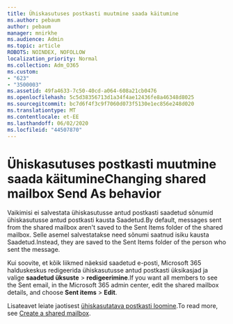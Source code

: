 ```yaml
---
title: Ühiskasutuses postkasti muutmine saada käitumine
ms.author: pebaum
author: pebaum
manager: mnirkhe
ms.audience: Admin
ms.topic: article
ROBOTS: NOINDEX, NOFOLLOW
localization_priority: Normal
ms.collection: Adm_O365
ms.custom:
- "623"
- "3500003"
ms.assetid: 49fa4633-7c50-40cd-a064-608a21cb0476
ms.openlocfilehash: 5c5d38356713d1a34f4ae12436fe8a46348d8025
ms.sourcegitcommit: bc7d6f4f3c9f7060d073f5130e1ec856e248d020
ms.translationtype: MT
ms.contentlocale: et-EE
ms.lasthandoff: 06/02/2020
ms.locfileid: "44507870"
---
```

# <a name="changing-shared-mailbox-send-as-behavior"></a><span data-ttu-id="768c6-102">Ühiskasutuses postkasti muutmine saada käitumine</span><span class="sxs-lookup"><span data-stu-id="768c6-102">Changing shared mailbox Send As behavior</span></span>

<span data-ttu-id="768c6-103">Vaikimisi ei salvestata ühiskasutusse antud postkasti saadetud sõnumid ühiskasutusse antud postkasti kausta Saadetud.</span><span class="sxs-lookup"><span data-stu-id="768c6-103">By default, messages sent from the shared mailbox aren't saved to the Sent Items folder of the shared mailbox.</span></span> <span data-ttu-id="768c6-104">Selle asemel salvestatakse need sõnumi saatnud isiku kausta Saadetud.</span><span class="sxs-lookup"><span data-stu-id="768c6-104">Instead, they are saved to the Sent Items folder of the person who sent the message.</span></span>
  
<span data-ttu-id="768c6-105">Kui soovite, et kõik liikmed näeksid saadetud e-posti, Microsoft 365 halduskeskus redigeerida ühiskasutusse antud postkasti üksikasjad ja valige **saadetud üksuste** \> **redigeerimine**.</span><span class="sxs-lookup"><span data-stu-id="768c6-105">If you want all members to see the Sent email, in the Microsoft 365 admin center, edit the shared mailbox details, and choose **Sent items** \> **Edit**.</span></span>
  
<span data-ttu-id="768c6-106">Lisateavet leiate jaotisest [ühiskasutatava postkasti loomine](https://docs.microsoft.com/microsoft-365/admin/email/create-a-shared-mailbox).</span><span class="sxs-lookup"><span data-stu-id="768c6-106">To read more, see [Create a shared mailbox](https://docs.microsoft.com/microsoft-365/admin/email/create-a-shared-mailbox).</span></span>
  